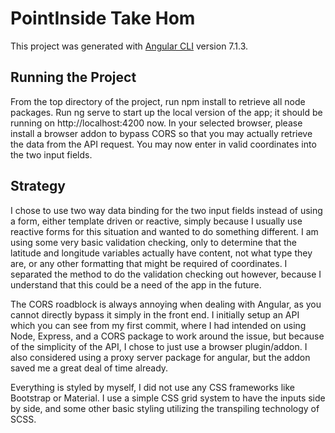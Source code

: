 # PointInside Take Hom

This project was generated with [Angular CLI](https://github.com/angular/angular-cli) version 7.1.3.

## Running the Project
From the top directory of the project, run npm install to retrieve all node packages.  Run ng serve to start up the local version of the app; it should be running on http://localhost:4200 now.  In your selected browser, please install a browser addon to bypass CORS so that you may actually retrieve the data from the API request.  You may now enter in valid coordinates into the two input fields.  

## Strategy
I chose to use two way data binding for the two input fields instead of using a form, either template driven or reactive, simply because I usually use reactive forms for this situation and wanted to do something different.  I am using some very basic validation checking, only to determine that the latitude and longitude variables actually have content, not what type they are, or any other formatting that might be required of coordinates.  I separated the method to do the validation checking out however, because I understand that this could be a need of the app in the future.  

The CORS roadblock is always annoying when dealing with Angular, as you cannot directly bypass it simply in the front end.  I initially setup an API which you can see from my first commit, where I had intended on using Node, Express, and a CORS package to work around the issue, but because of the simplicity of the API, I chose to just use a browser plugin/addon.  I also considered using a proxy server package for angular, but the addon saved me a great deal of time already.  

Everything is styled by myself, I did not use any CSS frameworks like Bootstrap or Material.  I use a simple CSS grid system to have the inputs side by side, and some other basic styling utilizing the transpiling technology of SCSS.  
